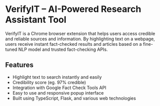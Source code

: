 # VerifyIT – AI-Powered Research Assistant Tool

VerifyIT is a Chrome browser extension that helps users access credible and reliable sources and information. By highlighting text on a webpage, users receive instant fact-checked results and articles based on a fine-tuned NLP model and trusted fact-checking APIs.

## Features

- Highlight text to search instantly and easily  
- Credibility score (eg. 97% credible)
- Integration with Google Fact Check Tools API
- Easy to use and responsive popup interface
- Built using TypeScript, Flask, and various web technologies
